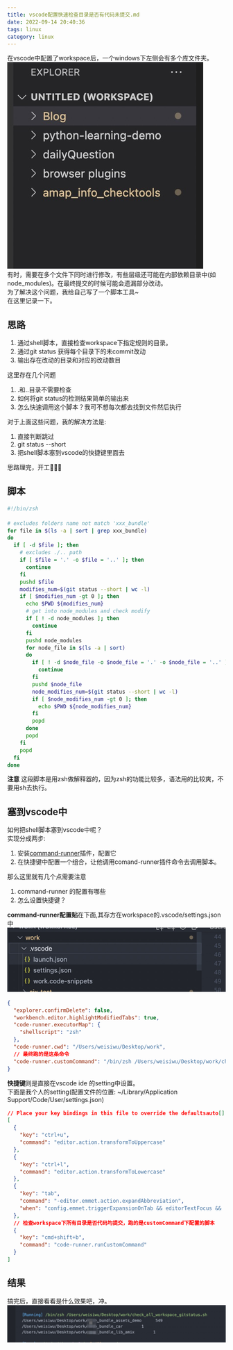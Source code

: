 ```yaml
---
title: vscode配置快速检查目录是否有代码未提交.md
date: 2022-09-14 20:40:36
tags: linux
category: linux
---
```


在vscode中配置了workspace后，一个windows下左侧会有多个库文件夹。
![workspace左侧fold](../images//vscode-config-check1.jpg)  
有时，需要在多个文件下同时进行修改，有些层级还可能在内部依赖目录中(如node_modules)。在最终提交的时候可能会遗漏部分改动。  
为了解决这个问题，我给自己写了一个脚本工具~  
在这里记录一下。  

## 思路
1. 通过shell脚本，直接检查workspace下指定规则的目录。  
2. 通过git status 获得每个目录下的未commit改动  
3. 输出存在改动的目录和对应的改动数目  

这里存在几个问题
1. .和..目录不需要检查  
2. 如何将git status的检测结果简单的输出来  
3. 怎么快速调用这个脚本？我可不想每次都去找到文件然后执行  

对于上面这些问题，我的解决方法是:  
1. 直接判断跳过
2. git status --short  
3. 把shell脚本塞到vscode的快捷键里面去  

思路理完，开工🔽🔽🔽

## 脚本

``` zsh
#!/bin/zsh

# excludes folders name not match 'xxx_bundle'
for file in $(ls -a | sort | grep xxx_bundle)
do
  if [ -d $file ]; then
    # excludes ./.. path
    if [ $file = '.' -o $file = '..' ]; then
      continue
    fi
    pushd $file
    modifies_num=$(git status --short | wc -l)
    if [ $modifies_num -gt 0 ]; then
      echo $PWD ${modifies_num}
      # get into node_modules and check modify
      if [ ! -d node_modules ]; then
        continue
      fi
      pushd node_modules
      for node_file in $(ls -a | sort)
      do
        if [ ! -d $node_file -o $node_file = '.' -o $node_file = '..' ]; then
          continue
        fi
        pushd $node_file
        node_modifies_num=$(git status --short | wc -l)
        if [ $node_modifies_num -gt 0 ]; then
          echo $PWD ${node_modifies_num}
        fi
        popd
      done
      popd
    fi
    popd
  fi
done
```

**注意** 这段脚本是用zsh做解释器的，因为zsh的功能比较多，语法用的比较爽，不要用sh去执行。  

## 塞到vscode中  
如何把shell脚本塞到vscode中呢？  
实现分成两步:   
1. 安装[command-runner](https://github.com/formulahendry/vscode-code-runner.git)插件，配置它  
2. 在快捷键中配置一个组合，让他调用comand-runner插件命令去调用脚本。  

那么这里就有几个点需要注意  
1. command-runner 的配置有哪些
2. 怎么设置快捷键？  

**command-runner配置贴**在下面,其存方在workspace的.vscode/settings.json中    
![配置 comand-runner](../images/vscode-config-check2.jpg)  
``` json
{
  "explorer.confirmDelete": false,
  "workbench.editor.highlightModifiedTabs": true,
  "code-runner.executorMap": {
    "shellscript": "zsh"
  },
  "code-runner.cwd": "/Users/weisiwu/Desktop/work",
  // 最终跑的是这条命令
  "code-runner.customCommand": "/bin/zsh /Users/weisiwu/Desktop/work/check_all_workspace_gitstatus.sh",
}
```

**快捷键**则是直接在vscode ide 的setting中设置。  
下面是我个人的setting(配置文件的位置: ~/Library/Application Support/Code/User/settings.json)  
``` json
// Place your key bindings in this file to override the defaultsauto[]
[
  {
    "key": "ctrl+u",
    "command": "editor.action.transformToUppercase"
  },
  {
    "key": "ctrl+l",
    "command": "editor.action.transformToLowercase"
  },
  {
    "key": "tab",
    "command": "-editor.emmet.action.expandAbbreviation",
    "when": "config.emmet.triggerExpansionOnTab && editorTextFocus && !editorReadonly && !editorTabMovesFocus"
  },
  // 检查workspace下所有目录是否代码均提交，跑的是customCommand下配置的脚本  
  {
    "key": "cmd+shift+b",
    "command": "code-runner.runCustomCommand"
  }
]
```

## 结果
搞完后，直接看看是什么效果吧，冲。  
![运行结果](../images/vscode-config-check3.jpg)  